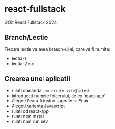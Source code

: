 # react-fullstack

GOIt React Fullstack 2024

## Branch/Lectie

Fiecare lectie va avea branch-ul ei, care va fi numita:

- lectia-1
- lectia-2
  etc.

## Crearea unei aplicatii

- rulati comanda `npm create vite@latest`
- introduceti numele folderului, de ex 'react-app'
- Alegeti React folosind sagetile -> Enter
- Alegeti varianta Javascript
- rulati cd react-app
- rulati npm install
- rulati npm run dev
